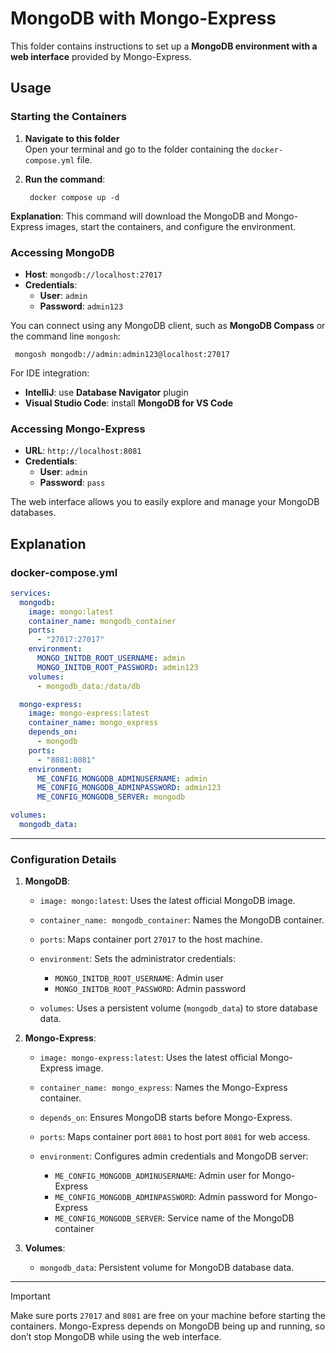 # MongoDB with Mongo-Express

This folder contains instructions to set up a **MongoDB environment with a web interface** provided by Mongo-Express.

## Usage

### Starting the Containers

1. **Navigate to this folder**  
   Open your terminal and go to the folder containing the `docker-compose.yml` file.

2. **Run the command**:

        docker compose up -d

**Explanation**: This command will download the MongoDB and Mongo-Express images, start the containers, and configure the environment.

### Accessing MongoDB

* **Host**: `mongodb://localhost:27017`
* **Credentials**:
  * **User**: `admin`
  * **Password**: `admin123`

You can connect using any MongoDB client, such as **MongoDB Compass** or the command line `mongosh`:

     mongosh mongodb://admin:admin123@localhost:27017

For IDE integration:

* **IntelliJ**: use **Database Navigator** plugin
* **Visual Studio Code**: install **MongoDB for VS Code**

### Accessing Mongo-Express

* **URL**: `http://localhost:8081`
* **Credentials**:
  * **User**: `admin`
  * **Password**: `pass`

The web interface allows you to easily explore and manage your MongoDB databases.

## Explanation

### docker-compose.yml

```yaml
services:
  mongodb:
    image: mongo:latest
    container_name: mongodb_container
    ports:
      - "27017:27017"
    environment:
      MONGO_INITDB_ROOT_USERNAME: admin
      MONGO_INITDB_ROOT_PASSWORD: admin123
    volumes:
      - mongodb_data:/data/db

  mongo-express:
    image: mongo-express:latest
    container_name: mongo_express
    depends_on:
      - mongodb
    ports:
      - "8081:8081"
    environment:
      ME_CONFIG_MONGODB_ADMINUSERNAME: admin
      ME_CONFIG_MONGODB_ADMINPASSWORD: admin123
      ME_CONFIG_MONGODB_SERVER: mongodb

volumes:
  mongodb_data:
```

---

### Configuration Details

1. **MongoDB**:

   * `image: mongo:latest`: Uses the latest official MongoDB image.
   * `container_name: mongodb_container`: Names the MongoDB container.
   * `ports`: Maps container port `27017` to the host machine.
   * `environment`: Sets the administrator credentials:

     * `MONGO_INITDB_ROOT_USERNAME`: Admin user
     * `MONGO_INITDB_ROOT_PASSWORD`: Admin password
   * `volumes`: Uses a persistent volume (`mongodb_data`) to store database data.

2. **Mongo-Express**:

   * `image: mongo-express:latest`: Uses the latest official Mongo-Express image.
   * `container_name: mongo_express`: Names the Mongo-Express container.
   * `depends_on`: Ensures MongoDB starts before Mongo-Express.
   * `ports`: Maps container port `8081` to host port `8081` for web access.
   * `environment`: Configures admin credentials and MongoDB server:

     * `ME_CONFIG_MONGODB_ADMINUSERNAME`: Admin user for Mongo-Express
     * `ME_CONFIG_MONGODB_ADMINPASSWORD`: Admin password for Mongo-Express
     * `ME_CONFIG_MONGODB_SERVER`: Service name of the MongoDB container

3. **Volumes**:

   * `mongodb_data`: Persistent volume for MongoDB database data.

---

> [!IMPORTANT]  
> Make sure ports `27017` and `8081` are free on your machine before starting the containers.
> Mongo-Express depends on MongoDB being up and running, so don’t stop MongoDB while using the web interface.

